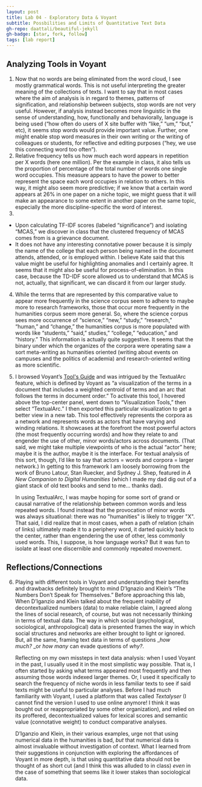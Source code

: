 ```yaml
---
layout: post
title: Lab 04 - Exploratory Data & Voyant
subtitle: Possbilities and Limits of Quantitative Text Data
gh-repo: daattali/beautiful-jekyll
gh-badge: [star, fork, follow]
tags: [lab report]
---
```


## Analyzing Tools in Voyant

1. Now that no words are being eliminated from the word cloud, I see mostly grammatical words. This is not useful interpreting the greater meaning of the collections of texts. I want to say that in most cases where the aim of analysis is in regard to themes, patterns of signification, and relationship between subjects, stop words are not very useful. However, if analysis instead becomes more linguistic in the sense of understanding, how, functionally and behaviorally, language is being used (“how often do users of X site buffer with “like,” “um,” “but,” etc), it seems stop words would provide important value. Further, one might enable stop word measures in their own writing or the writing of colleagues or students, for reflective and editing purposes (“hey, we use this connecting word too often”). 
2. Relative frequency tells us how much each word appears in repetition per X words (here one million). Per the example in class, it also tells us the proportion of percentage of the total number of words one single word occupies. This measure appears to have the power to better represent the space each word occupies in relation to others. In this way, it might also seem more predictive; if we know that a certain word appears at 26% in one paper on a niche topic, we might guess that it will make an appearance to some extent in another paper on the same topic, especially the more discipline-specific the word of interest. 
3. 
* Upon calculating TF-IDF scores (labeled “significance”) and isolating “MCAS,” we discover in class that the clustered frequency of MCAS comes from  is a grievance document.   
* It does not have any interesting connotative power because it is simply the name of the college that each person being named in the document attends, attended, or is employed within. I believe Kate said that this value might be useful for highlighting anomalies and I certainly agree. It seems that it might also be useful for process-of-elimination. In this case, because the TD-IDF score allowed us to understand that MCAS is not, actually, that significant, we can discard it from our larger study. 
	 
4. While the terms that are represented by this comparative value to appear more frequently in the science corpus seem to adhere to maybe more to research frameworks, those that occur more frequently in the humanities corpus seem more general. So, where the science corpus sees more occurrence of “science,” “new,” “study,” “research,” “human,” and “change,” the humanities corpus is more populated with words like “students,” “said,” studies,” “college,” “education,” and “history.” This information is actually quite suggestive. It seems that the binary under which the organizes of the corpora were operating saw a sort meta-writing as humanities oriented (writing about events on campuses and the politics of academia) and research-oriented writing as more scientific.
5.  I browsed Voyant’s [Tool's Guide](https://voyant-tools.org/docs/#!/guide/tools) and was intrigued by the TextualArc feature, which is defined by Voyant as “a visualization of the terms in a document that includes a weighted centroid of terms and an arc that follows the terms in document order.” To activate this tool, I hovered above the top-center panel, went down to “Visualization Tools,” then select “TextualArc.” I then exported this particular visualization to get a better view in a new tab. This tool effectively represents the corpora as a network and represents words as actors that have varying and winding relations. It showcases at the forefront the most powerful actors (the most frequently occurring words) and how they relate to and engender the use of other, minor words/actors across documents. (That said, we might take multiple viewpoints of who is the actual “actor” here; maybe it is the author, maybe it is the interface. For textual analysis of this sort, though, I’d like to say that actors = words and corpora = larger network.) In getting to this framework I am loosely borrowing from the work of Bruno Latour, Stan Ruecker, and Sydney J. Shep, featured in *A New Companion to Digital Humanities* (which I made my dad dig out of a giant stack of old text books and send to me... thanks dad). 

	In using TextualArc, I was maybe hoping for some sort of grand or causal narrative of the relationship between common words and less repeated words. I found instead that the provocation of minor words was always situational: there was no "humanities" is likely to trigger "X". That said, I did realize that in most cases, when a path of relation (chain of links) ultimately made it to a periphery word, it darted quickly back to the center, rather than engendering the use of other, less commonly used words. This, I suppose, is how language works? But it was fun to isolate at least one discernible and commonly repeated movement. 

## Reflections/Connections

6. Playing with different tools in Voyant and understanding their benefits and drawbacks definitely brought to mind D’Ignazio and Klein’s “The Numbers Don’t Speak for Themselves.” Before approaching this lab, When D’Iganzio and Klein talked about the frequent inability of decontextualized numbers (data) to make reliable claim, I agreed along the lines of social research, of course, but was not necessarily thinking in terms of textual data. The way in which social (psychological, sociological, anthropological) data is presented frames the way in which social structures and networks are either brought to light or ignored. But, all the same, framing text data in terms of questions _*how much?* _or *how many* can evade questions of  *why?*. 

	Reflecting on my own missteps in text data analysis: when I used Voyant in the past, I usually used it in the most simplistic way possible. That is, I often started by asking what terms appeared most frequently and then assuming those words indexed larger themes. Or, I used it specifically to search the frequency of niche words in less familiar texts to see if said texts might be useful to particular analyses. Before I had much familiarity with Voyant, I used a platform that was called *Textalyser* (I cannot find the version I used to use online anymore! I think it was bought out or reappropriated by some other organization), and relied on its proffered, decontextualized values for lexical scores and semantic value (connotative weight) to conduct comparative analyses. 

	D’Iganzio and Klein, in their various examples, urge not that using numerical data in the humanities is bad, *but* that numerical data is almost invaluable without investigation of context. What I learned from their suggestions in conjunction with exploring the affordances of Voyant in more depth, is that using quantitative data should not be thought of as short cut (and I think this was alluded to in class) *even* in the case of something that seems like it lower stakes than sociological data. 
